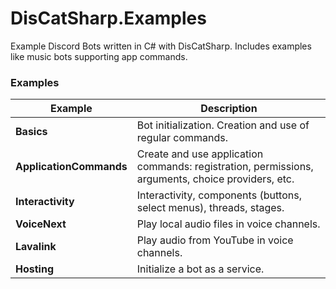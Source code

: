# DisCatSharp.Examples
Example Discord Bots written in C# with DisCatSharp. Includes examples like music bots supporting app commands.

### Examples
| **Example**             | **Description**                                                                                   |
|-------------------------|---------------------------------------------------------------------------------------------------|
| **Basics**              | Bot initialization. Creation and use of regular commands.                                         |
| **ApplicationCommands** | Create and use application commands: registration, permissions, arguments, choice providers, etc. |
| **Interactivity**       | Interactivity, components (buttons, select menus), threads, stages.                               |
| **VoiceNext**           | Play local audio files in voice channels.                                                         |
| **Lavalink**            | Play audio from YouTube in voice channels.                                                        |
| **Hosting**             | Initialize a bot as a service.                                                                    |